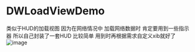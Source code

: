 # DWLoadViewDemo
类似于HUD的加载视图
因为在网络情况中 加载网络数据时 肯定要用到一些指示器 所以自己封装了一套HUD 比较简单 用到时再根据需求自定义xib就好了
![image](file:///Users/hedawei/Desktop/2015-08-10%2010_29_22.gif)
